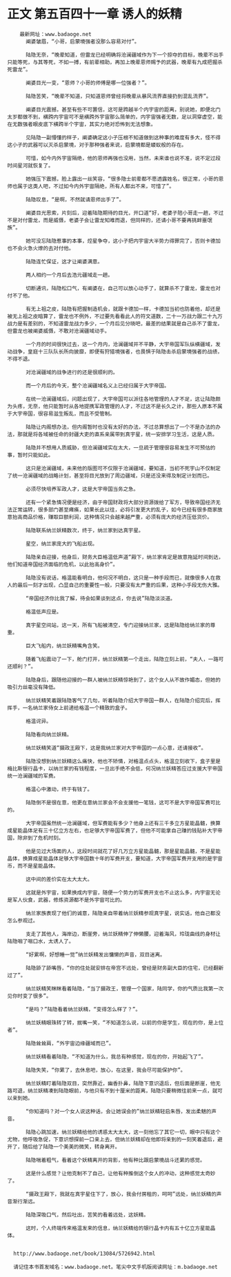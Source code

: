 # 正文 第五百四十一章 诱人的妖精
        最新网址：www.badaoge.net
          阐婆皱眉，“小哥，启蒙境强者没那么容易对付”。
      
          陆隐无奈，“晚辈知道，但雷龙已经明确将沧澜疆域作为下一个掠夺的目标，晚辈不出手只能等死，与其等死，不如一搏，有前辈相助，再加上晚辈恩师赐予的武器，晚辈有九成把握杀死雷龙”。
      
          阐婆目光一变，“恩师？小哥的师傅是哪一位强者？”。
      
          陆隐苦笑，“晚辈不知道，只知道恩师曾经将晚辈从暴风流界直接扔到混乱流界”。
      
          阐婆目光震撼，甚至有些不可置信，这可是跨越半个内宇宙的距离，别说她，即便北门太岁都做不到，横跨内宇宙可不是横跨外宇宙那么简单的，内宇宙强者无数，足以洞穿虚空，能在无数强者眼皮底下横跨半个宇宙，其实力绝对恐怖到无法想象。
      
          见陆隐一副懵懂的样子，阐婆确定这小子压根不知道做到这种事的难度有多大，怪不得这小子的武器可以灭杀启蒙境，对于那种强者来说，启蒙境都是蝼蚁般的存在。
      
          可惜，如今内外宇宙隔绝，他的恩师再强也没用，当然，未来谁也说不准，说不定过段时间星河就恢复了。
      
          她强压下震撼，脸上露出一丝笑容，“很多隐士前辈都不愿透露姓名，很正常，小哥的恩师也属于这类人吧，不过如今内外宇宙隔绝，所有人都出不来，可惜了”。
      
          陆隐叹息，“是啊，不然就请恩师出手了”。
      
          阐婆目光思索，片刻后，迎着陆隐期待的目光，开口道“好，老婆子陪小哥走一趟，不过不是对付雷龙，而是威慑，老婆子会让雷龙知难而退，但同样的，还请小哥不要再挑衅噩氓族”。
      
          她可没忘陆隐惹事的本事，焢星争夺，这小子把内宇宙大半势力得罪完了，否则卡德加也不会火急火燎的去对付他。
      
          陆隐连忙保证，这才让阐婆满意。
      
          两人相约一个月后去浩元疆域走一趟。
      
          切断通讯，陆隐松口气，有阐婆在，自己可以放心动手了，就算杀不了雷龙，雷龙也对付不了他。
      
          有无上祖之皮，陆隐有把握制造机会，就跟卡德加一样，卡德加当初也防着他，却还是被无上祖之皮暗算了，雷龙也不例外，不过要先看看此人的符文道数，二十一万战力跟二十九万战力是有差别的，不知道雷龙战力多少，一个月后见分晓吧，最差的结果就是自己杀不了雷龙，但雷龙也被阐婆威慑，不敢对沧澜疆域动手。
      
          一个月的时间很快过去，这一个月内，沧澜疆域并不平静，大宇帝国军队纵横疆域，发动战争，皇庭十三队队长所向披靡，即便有狩猎境强者，也畏惧于陆隐击杀启蒙境强者的战绩，不得不退。
      
          对沧澜疆域的战争进行的还是很顺利的。
      
          而一个月后的今天，整个沧澜疆域名义上已经归属于大宇帝国。
      
          在统一沧澜疆域后，问题出现了，大宇帝国可以派往各地管理的人才不足，这让陆隐颇为头疼，无奈，他只能暂时从各地提携军政管理的人才，不过这不是长久之计，那些人原本不属于大宇帝国，很容易滋生叛乱，而且不受管制。
      
          陆隐让内阁想办法，但内阁暂时也没有太好的办法，不过总算想出了一个不是办法的办法，那就是将各域被任命的封疆大吏的直系亲属带到真宇星，统一安排学习生活，这是人质。
      
          陆隐并不想用人质威胁，但沧澜疆域实在太大，一旦疏于管理很容易发生不可预估的事，暂时只能如此。
      
          这只是沧澜疆域，未来他的版图可不仅限于沧澜疆域，要知道，当初不死宇山不仅制定了统一沧澜疆域的战略计划，甚至将目光放到了周边疆域，只是还没来得及制定计划而已。
      
          必须尽快培养军政人才，这是大宇帝国当务之急。
      
          还有一个紧急情况便是经济，由于帝国财政将大部分资源拨给了军方，导致帝国经济无法正常运转，很多部门甚至瘫痪，如果长此以往，必将引发更大的乱子，如今已经有很多商家故意抬高商品价格，赚取巨额利润，这种情况只会越来越严重，必须有庞大的经济压低货价。
      
          陆隐联系纳兰妖精数次，终于，纳兰家到达真宇星。
      
          星空，纳兰家庞大的飞船出现。
      
          陆隐亲自迎接，他身后，财务大臣格温低声道“殿下，纳兰家肯定是故意拖延时间到达，他们知道帝国经济面临的危机，以此抬高身价”。
      
          陆隐没有说话，格温能看明白，他何况不明白，这只是一种手段而已，就像很多人在救人的最后一刻才出现，凸显自己的重要性一般，只要没有太严重的后果，这种小手段无伤大雅。
      
          “帝国经济你比我了解，待会如果谈到这点，你去说”陆隐淡淡道。
      
          格温低声应是。
      
          真宇星空间站，这一天，所有飞船被清空，专门迎接纳兰家，这是陆隐给纳兰家的尊重。
      
          巨大飞船内，纳兰妖精嘴角含笑。
      
          随着飞船震动了一下，舱门打开，纳兰妖精第一个走出，陆隐立刻上前，“夫人，一路可还顺利？”。
      
          陆隐身后，跟随他迎接的一群人被纳兰妖精惊艳到了，这个女人从不故作媚态，但她的吸引力丝毫没有降低。
      
          纳兰妖精笑着跟陆隐客气了几句，听着陆隐介绍大宇帝国一群人，在陆隐介绍完后，挥挥手，一名纳兰家侍女上前递给格温一个精致的盒子。
      
          格温诧异。
      
          陆隐看向纳兰妖精。
      
          纳兰妖精笑道“摄政王殿下，这是我纳兰家对大宇帝国的一点心意，还请接收”。
      
          陆隐没想到纳兰妖精这么痛快，他也不矫情，对格温点点头，格温立刻收下，盒子里是梅比斯银行晶卡，以纳兰家的有钱程度，一旦出手绝不会低，何况纳兰妖精答应过支援大宇帝国统一沧澜疆域的军费。
      
          格温心中激动，终于有钱了。
      
          陆隐倒不是很在意，他更在意纳兰家会不会支援他一笔钱，这可不是大宇帝国军费可比的。
      
          大宇帝国虽然统一沧澜疆域，但军费能有多少？他身上还有三千多立方星能晶髓，换算成星能晶体足有三十亿立方左右，也足够大宇帝国军费了，但他不可能拿自己赚的钱贴补大宇帝国，除非到了危机时刻。
      
          他是见过大场面的人，这段时间就花了好几万立方星能晶髓，那是星能晶髓，不是星能晶体，换算成星能晶体足够大宇帝国数十年的军费开支，要知道，大宇帝国军费开支用的是宇宙币，而不是星能晶体。
      
          这中间的差价实在太大太大。
      
          这就是外宇宙，如果换成内宇宙，随便一个势力的军费开支也不止这么多，内宇宙无论是军人伙食，武器，修炼资源都不是外宇宙可比的。
      
          纳兰家族表现了他们的诚意，陆隐亲自带着纳兰妖精参观真宇星，说实话，他自己都没怎么参观过。
      
          支走了其他人，海岸边，断崖旁，纳兰妖精伸了伸懒腰，迎着海风，玲珑曲线的身材让陆隐咽了咽口水，太诱人了。
      
          “好累啊，好想睡一觉”纳兰妖精发出慵懒的声音，双目迷离。
      
          陆隐舔了舔嘴唇，“你的住处就安排在帝宫不远处，曾经是财务副大臣的住宅，已经翻新过了”。
      
          纳兰妖精笑眯眯看着陆隐，“当了摄政王，管理一个国家，陆同学，你的气质比我第一次见你时变了很多”。
      
          “是吗？”陆隐看着纳兰妖精，“变得怎么样了？”。
      
          纳兰妖精眼珠转了转，抿嘴一笑，“不知道怎么说，以前的你是学生，现在的你，是上位者”。
      
          陆隐耸耸肩，“外宇宙边缘疆域而已”。
      
          纳兰妖精看着陆隐，“不知道为什么，我总有种感觉，现在的你，开始起飞了”。
      
          陆隐失笑，“你累了，去休息吧，放心，在这里，我会尽可能保护你”。
      
          纳兰妖精盯着陆隐双目，突然靠近，幽香扑鼻，陆隐下意识退后，但后面是断崖，他无路可退，纳兰妖精凑到陆隐眼前，与他只有不到十厘米的距离，陆隐只要稍微往前来一点，就可以亲到她。
      
          “你知道吗？对一个女人说这种话，会让她误会的”纳兰妖精轻启朱唇，发出柔魅的声音。
      
          陆隐心跳加速，纳兰妖精给他的诱惑太大太大，这一刻他忘了其它一切，眼中只有这个尤物，他呼吸急促，下意识想探前一口亲上去，但纳兰妖精却在他即将亲到的一刻笑着退后，避开了，随后给了陆隐一个美美的微笑，转身离开。
      
          陆隐喘着粗气，看着这个妖精离开的背影，他有种比跟启蒙境战斗还累的感觉。
      
          这是什么感觉？让他克制不了自己，让他有种推倒这个女人的冲动，这种感觉太奇妙了。
      
          “摄政王殿下，我就在真宇星住下了，放心，我会付房租的，呵呵”远处，纳兰妖精的声音渐行渐远。
      
          陆隐深吸口气，然后吐出，苦笑的看着远处，这妖精。
      
          这时，个人终端传来格温发来的信息，纳兰妖精给的银行晶卡内有五十亿立方星能晶体。
      
      
      http://www.badaoge.net/book/13084/5726942.html
      
      请记住本书首发域名：www.badaoge.net。笔尖中文手机版阅读网址：m.badaoge.net